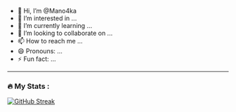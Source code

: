 - 👋 Hi, I’m @Mano4ka
- 👀 I’m interested in ...
- 🌱 I’m currently learning ...
- 💞️ I’m looking to collaborate on ...
- 📫 How to reach me ...
- 😄 Pronouns: ...
- ⚡ Fun fact: ...

---

### :fire: My Stats :

[![GitHub Streak](http://github-readme-streak-stats.herokuapp.com?user=mano4ka&background=000000&hide_border=&short_numbers=&date_format=n%2Fj%5B%2FY%5D)](https://git.io/streak-stats)

<!---
Mano4ka/Mano4ka is a ✨ special ✨ repository because its `README.md` (this file) appears on your GitHub profile.
You can click the Preview link to take a look at your changes.
--->
